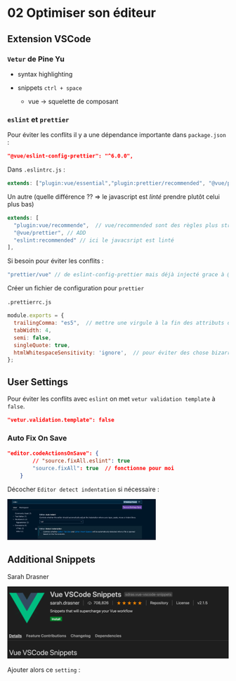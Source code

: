 # 02 Optimiser son éditeur

## Extension VSCode

### `Vetur` de Pine Yu

- syntax highlighting

- snippets `ctrl + space`
	- vue -> squelette de composant



### `eslint` et `prettier`

Pour éviter les conflits il y a une dépendance importante dans `package.json` :

```json
"@vue/eslint-config-prettier": "^6.0.0",
```



Dans `.eslintrc.js` :

```js
extends: ["plugin:vue/essential","plugin:prettier/recommended", "@vue/prettier"],
```

Un autre (quelle différence ?? => le javascript est *linté* prendre plutôt celui plus bas)

```js
extends: [
  "plugin:vue/recommende",  // vue/recommended sont des règles plus strict que /essential
  "@vue/prettier", // ADD
  "eslint:recommended" // ici le javacsript est linté
],
```

Si besoin pour éviter les conflits :

```js
"prettier/vue" // de eslint-config-prettier mais déjà injecté grace à @vue/prettier
```



Créer un fichier de configuration pour `prettier`

`.prettierrc.js`

```js
module.exports = {
  trailingComma: "es5",  // mettre une virgule à la fin des attributs d'un objets
  tabWidth: 4,
  semi: false,
  singleQuote: true,
  htmlWhitespaceSensitivity: 'ignore',  // pour éviter des chose bizarre dans le html
};
```



## User Settings

Pour éviter les conflits avec `eslint` on met `vetur validation template` à `false`.

```json
"vetur.validation.template": false
```

### Auto Fix On Save

```json
"editor.codeActionsOnSave": {
        // "source.fixAll.eslint": true
    	"source.fixAll": true  // fonctionne pour moi
    }
```

Décocher `Editor detect indentation` si nécessaire :

<img src="assets/Screenshot 2020-11-05 at 14.26.43.png" alt="Screenshot 2020-11-05 at 14.26.43" style="zoom:33%;" />

## Additional Snippets

Sarah Drasner

<img src="assets/Screenshot 2020-09-24 at 16.21.01.png" alt="Screenshot 2020-09-24 at 16.21.01" style="zoom:50%;" />

Ajouter alors ce `setting` :

